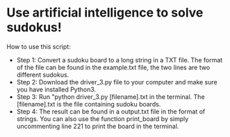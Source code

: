 # Use artificial intelligence to solve sudokus!
How to use this script:
* Step 1: Convert a sudoku board to a long string in a TXT file. The format of the file can be found in the example.txt file, the two lines are two different sudokus.
* Step 2: Download the driver_3.py file to your computer and make sure you have installed Python3.
* Step 3: Run "python driver_3.py [filename].txt in the terminal. The [filename].txt is the file containing sudoku boards. 
* Step 4: The result can be found in a output.txt file in the format of strings. You can also use the function print_board by simply uncommenting line 221 to print the board in the terminal. 
